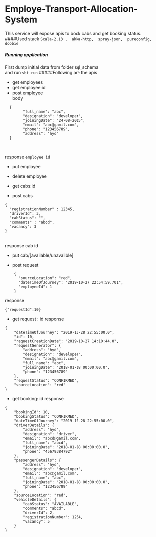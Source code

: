 # Employe-Transport-Allocation-System
 This service will expose apis to book cabs and get booking status.
####Used stack
``Scala-2.13 , 
  akka-http, 
  spray-json, 
  pureconfig,
  doobie``
  
##### Running application
First dump initial data from folder sql_schema <br>
and run ``sbt run``
#####Following are the apis

* get employees
* get employee:id
* post employee <br>
   body 
```
  {
        "full_name": "abc",
        "designation": "developer",
        "joiningDate": "24-08-2015",
        "email": "abc@gamil.com",
        "phone": "123456789",
        "address": "hyd"
  }
```
<br>

response
```employee id```

* put employee
* delete employee

* get cabs:id
* post cabs
```$xslt
{
  "registrationNumber" : 12345,
  "driverId": 3,
  "cabStatus": "",
  "comments" : "abcd",
  "vacancy": 3
}
```
<br>
response 
cab id

* put cab/[available/unavailble]

* post request 
```
    {
      "sourceLocation": "red",
      "dateTimeOfJourney": "2019-10-27 22:54:59.701",
      "employeeId": 1
    }
```

response
```$xslt
{"requestId":10}
```

* get request : id
response
```$xslt
{
    "dateTimeOfJourney": "2019-10-28 22:55:00.0",
    "id": 10,
    "requestCreationDate": "2019-10-27 14:10:44.0",
    "requestGenerator": {
        "address": "hyd",
        "designation": "developer",
        "email": "abc@gamil.com",
        "full_name": "abc",
        "joiningDate": "2018-01-18 00:00:00.0",
        "phone": "123456789"
    },
    "requestStatus": "CONFIRMED",
    "sourceLocation": "red"
}
```

* get booking: id
response
```$xslt
{
    "bookingId": 10,
    "bookingStatus": "CONFIRMED",
    "dateTimeOfJourney": "2019-10-28 22:55:00.0",
    "driverDetails": {
        "address": "hyd",
        "designation": "driver",
        "email": "abcd@gamil.com",
        "full_name": "abcd",
        "joiningDate": "2018-01-18 00:00:00.0",
        "phone": "45679384792"
    },
    "passengerDetails": {
        "address": "hyd",
        "designation": "developer",
        "email": "abc@gamil.com",
        "full_name": "abc",
        "joiningDate": "2018-01-18 00:00:00.0",
        "phone": "123456789"
    },
    "sourceLocation": "red",
    "vehicleDetails": {
        "cabStatus": "AVAILABLE",
        "comments": "abcd",
        "driverId": 2,
        "registrationNumber": 1234,
        "vacancy": 5
    }
}
```



  